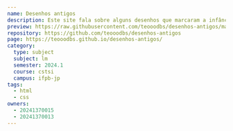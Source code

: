 ```yaml
---
name: Desenhos antigos
description: Este site fala sobre alguns desenhos que marcaram a infância de muitos.
preview: https://raw.githubusercontent.com/teooodbs/desenhos-antigos/main/desenhos-site.png
repository: https://github.com/teooodbs/desenhos-antigos
page: https://teooodbs.github.io/desenhos-antigos/
category:
  type: subject
  subject: lm
  semester: 2024.1
  course: cstsi
  campus: ifpb-jp
tags:
  - html
  - css
owners:
  - 20241370015
  - 20241370013
---
```

